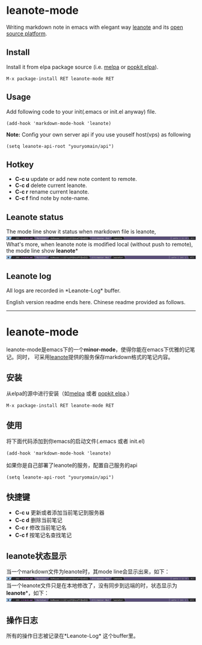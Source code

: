 # leanote-mode
Writing markdown note in emacs with elegant way [leanote](https://leanote.com/[leanote])
and its [open source platform](http://leanote.org/).

## Install
Install it from elpa package source (i.e. [melpa](https://melpa.org/) or [popkit elpa](https://elpa.popkit.org/)).  
```elisp
M-x package-install RET leanote-mode RET
```

## Usage
Add following code to your init(.emacs or init.el anyway) file.
```elisp
(add-hook 'markdown-mode-hook 'leanote)
```
**Note:** Config your own server api if you use youself host(vps) as following  
```elisp
(setq leanote-api-root "youryomain/api")
```

## Hotkey
* **C-c u** update or add new note content to remote.
* **C-c d** delete current leanote.
* **C-c r** rename current leanote.
* **C-c f** find note by note-name.

## Leanote status
The mode line show it status when markdown file is leanote, 
![](images/status.png "mode line status")
What's more, when leanote note is modified local (without push to remote), the mode line show **leanote***
![](images/statusm.png "mode line status modified")

## Leanote log
All logs are recorded in \*Leanote-Log* buffer.

English version readme ends here. Chinese readme provided as follows.

--------------------------------------------------------------------------------

# leanote-mode
leanote-mode是emacs下的一个**minor-mode**，使得你能在emacs下优雅的记笔记。同时，
可采用[leanote](https://leanote.com/)提供的服务保存markdown格式的笔记内容。

## 安装
从elpa的源中进行安装（如[melpa](https://melpa.org/) 或者 [popkit elpa](https://elpa.popkit.org/).）  
```elisp
M-x package-install RET leanote-mode RET
```

## 使用
将下面代码添加到你emacs的启动文件(.emacs 或者 init.el)
```elisp
(add-hook 'markdown-mode-hook 'leanote)
```
如果你是自己部署了leanote的服务，配置自己服务的api
```elisp
(setq leanote-api-root "youryomain/api")
```

## 快捷键
* **C-c u** 更新或者添加当前笔记到服务器
* **C-c d** 删除当前笔记
* **C-c r** 修改当前笔记名
* **C-c f** 按笔记名查找笔记

## leanote状态显示
当一个markdown文件为leanote时，其mode line会显示出来，如下：
![](images/status.png "mode line status")
当一个leanote文件只是在本地修改了，没有同步到远端的时，状态显示为**leanote***，如下：
![](images/statusm.png "mode line status modified")

## 操作日志
所有的操作日志被记录在\*Leanote-Log* 这个buffer里。

